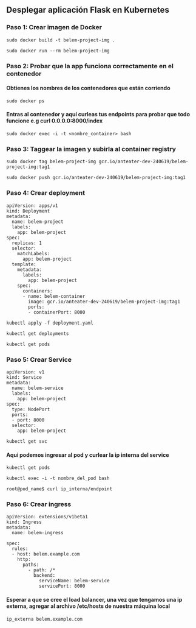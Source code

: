 ## Desplegar aplicación Flask en Kubernetes
### Paso 1: Crear imagen de Docker
```
sudo docker build -t belem-project-img . 
```

```
sudo docker run --rm belem-project-img
```

### Paso 2: Probar que la app funciona correctamente en el contenedor
#### Obtienes los nombres de los contenedores que están corriendo

```
sudo docker ps
```
#### Entras al contenedor y aquí curleas tus endpoints para probar que todo funcione e.g curl 0.0.0.0:8000/index

```
sudo docker exec -i -t <nombre_container> bash
```

### Paso 3: Taggear la imagen y subirla al container registry
```
sudo docker tag belem-project-img gcr.io/anteater-dev-240619/belem-project-img:tag1
```
```
sudo docker push gcr.io/anteater-dev-240619/belem-project-img:tag1
```
### Paso 4: Crear deployment
```
apiVersion: apps/v1
kind: Deployment
metadata:
  name: belem-project
  labels:
    app: belem-project
spec:
  replicas: 1
  selector:
    matchLabels:
      app: belem-project
  template:
    metadata:
      labels:
        app: belem-project
    spec:
      containers:
      - name: belem-container
        image: gcr.io/anteater-dev-240619/belem-project-img:tag1
        ports:
        - containerPort: 8000
```

```
kubectl apply -f deployment.yaml
```

```
kubectl get deployments
```

```
kubectl get pods
```

### Paso 5: Crear Service
```
apiVersion: v1
kind: Service
metadata:
  name: belem-service
  labels:
    app: belem-project
spec:
  type: NodePort
  ports:
  - port: 8000
  selector:
    app: belem-project
```

```
kubectl get svc
```
#### Aqui podemos ingresar al pod y curlear la ip interna del service
```
kubectl get pods
```

``` 
kubectl exec -i -t nombre_del_pod bash
``` 

```
root@pod_name$ curl ip_interna/endpoint
```

### Paso 6: Crear ingress
```
apiVersion: extensions/v1beta1
kind: Ingress
metadata:
  name: belem-ingress

spec:
  rules:
  - host: belem.example.com
    http:
      paths:
        - path: /*
          backend:
            serviceName: belem-service
            servicePort: 8000
```

#### Esperar a que se cree el load balancer, una vez que tengamos una ip externa, agregar al archivo /etc/hosts de nuestra máquina local

```
ip_externa belem.example.com
```